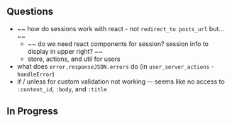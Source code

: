 ## Questions

- ~~ how do sessions work with react - not `redirect_to posts_url` but... ~~
  - ~~ do we need react components for session? session info to display in upper right? ~~
  - store, actions, and util for users
- what does `error.responseJSON.errors` do (in `user_server_actions` - `handleError`)
- if / unless for custom validation not working -- seems like no access to `:content_id`, `:body`, and `:title`


## In Progress
